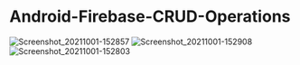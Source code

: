 # Android-Firebase-CRUD-Operations
![Screenshot_20211001-152857](https://user-images.githubusercontent.com/86973880/135602156-9d08e41f-bcc2-411b-8262-a12c6cf9562d.jpg)
![Screenshot_20211001-152908](https://user-images.githubusercontent.com/86973880/135602162-f7de2365-cbc8-4b9c-9f45-0026a92d3a3d.jpg)
![Screenshot_20211001-152803](https://user-images.githubusercontent.com/86973880/135602164-b1ee03fc-a234-41ad-a9ee-b6c13f05e7d1.jpg)
